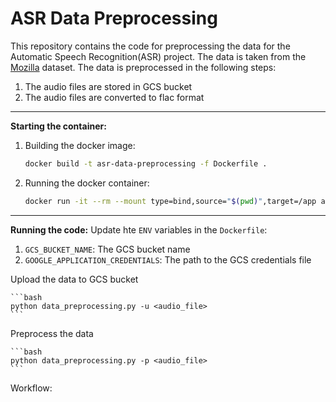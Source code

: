 ASR Data Preprocessing
======================
This repository contains the code for preprocessing the data for the Automatic Speech Recognition(ASR) project. The data is taken from the [Mozilla](https://huggingface.co/datasets/mozilla-foundation/common_voice_13_0) dataset. The data is preprocessed in the following steps:
1. The audio files are stored in GCS bucket
2. The audio files are converted to flac format

---

**Starting the container:**
1. Building the docker image:
 
    ```bash
    docker build -t asr-data-preprocessing -f Dockerfile .
    ```
2. Running the docker container:
    ```bash
    docker run -it --rm --mount type=bind,source="$(pwd)",target=/app asr-data-preprocessing
    ```
---

**Running the code:**
Update hte `ENV` variables in the `Dockerfile`:
1. `GCS_BUCKET_NAME`: The GCS bucket name
2. `GOOGLE_APPLICATION_CREDENTIALS`: The path to the GCS credentials file

Upload the data to GCS bucket

    ```bash
    python data_preprocessing.py -u <audio_file>
    ```
Preprocess the data

    ```bash
    python data_preprocessing.py -p <audio_file>
    ```
Workflow:


